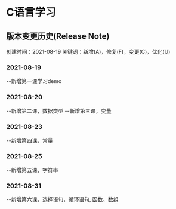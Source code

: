 # C语言学习

## 版本变更历史(Release Note)

创建时间：2021-08-19
关键词：新增(A)，修复(F)，变更(C)，优化(U)
### 2021-08-19
--新增第一课学习demo
### 2021-08-20
--新增第二课，数据类型
--新增第三课，变量
### 2021-08-23
--新增第四课，常量
### 2021-08-25
--新增第五课，字符串
### 2021-08-31
--新增第六课，选择语句，循环语句, 函数、数组



